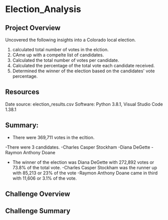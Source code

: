 # Election_Analysis

## Project Overview
Uncovered the following insights into a Colorado local election.
  1. calculated total number of votes in the elction.
  2. CAme up with a compelte list of candidates.
  3. Calculated the total number of votes per candidate.
  4. Calculated the percentage of the total vote each candidate received.
  5. Determined the winner of the election based on the candidates' vote percentage.
  
  ## Resources
  Date source: election_results.csv
  Software: Python 3.8.1, Visual Studio Code 1.38.1
  
  ## Summary:
  
  - There were 369,711 votes in the ecltion.
  
  -There were 3 candidates.
    -Charles Casper Stockham
    -Diana DeGette
    -Raymon Anthony Doane
    
   - The winner of the election was Diana DeGette with 272,892 votes or 73.8% of the total vote.
    -Charles Casper Stockham was the runner up with 85,213 or 23% of the vote
    -Raymon Anthony Doane came in third with 11,606 or 3.1% of the vote.
    
## Challenge Overview
    
## Challenge Summary
